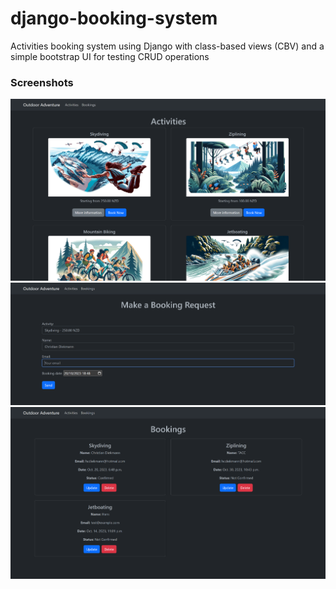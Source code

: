 # django-booking-system

Activities booking system using Django with class-based views (CBV) and a simple bootstrap UI for testing CRUD operations

### Screenshots

![Activities](assets/activities.png)
![BookingRequest](assets/booking_request.png)
![Bookings](assets/bookings.png)
